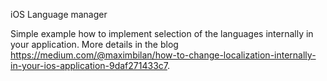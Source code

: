 
iOS Language manager

Simple example how to implement selection of the languages internally in your application.
More details in the blog https://medium.com/@maximbilan/how-to-change-localization-internally-in-your-ios-application-9daf271433c7.
